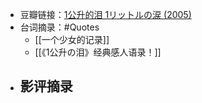 - 豆瓣链接：[1公升的泪 1リットルの涙 (2005)](https://movie.douban.com/subject/1436900/)
- 台词摘录：#Quotes
	- [[一个少女的记录]]
	- [[《1公升の泪》经典感人语录！]]
- 影评摘录
	-